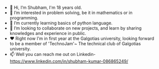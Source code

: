 - 👋 Hi, I’m Shubham, I'm 18 years old.
- 👀 I’m interested in problem solving, be it in mathematics or in programming.
- 🌱 I’m currently learning basics of python language.
- 💞️ I’m looking to collaborate on new projects, and learn by sharing knowledges and experience in public.
- ❤️ Right now I'm in first year at the Galgotias university, looking forward to be a member of 'TechnoJam'~ The technical club of Galgotias university.
- 📫 Well you can reach me out on Linkedin- https://www.linkedin.com/in/shubham-kumar-086865249/
<!---
wallaclement/wallaclement is a ✨ special ✨ repository because its `README.md` (this file) appears on your GitHub profile.
You can click the Preview link to take a look at your changes.
--->
